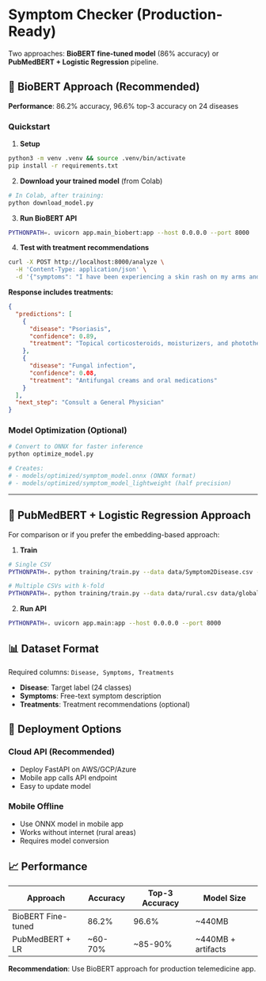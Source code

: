 # Symptom Checker (Production-Ready)

Two approaches: **BioBERT fine-tuned model** (86% accuracy) or **PubMedBERT + Logistic Regression** pipeline.

## 🚀 BioBERT Approach (Recommended)

**Performance**: 86.2% accuracy, 96.6% top-3 accuracy on 24 diseases

### Quickstart

1. **Setup**
```bash
python3 -m venv .venv && source .venv/bin/activate
pip install -r requirements.txt
```

2. **Download your trained model** (from Colab)
```bash
# In Colab, after training:
python download_model.py
```

3. **Run BioBERT API**
```bash
PYTHONPATH=. uvicorn app.main_biobert:app --host 0.0.0.0 --port 8000
```

4. **Test with treatment recommendations**
```bash
curl -X POST http://localhost:8000/analyze \
  -H 'Content-Type: application/json' \
  -d '{"symptoms": "I have been experiencing a skin rash on my arms and legs. It is red, itchy, and covered in dry, scaly patches.", "age": 35, "gender": "Female"}'
```

**Response includes treatments:**
```json
{
  "predictions": [
    {
      "disease": "Psoriasis", 
      "confidence": 0.89,
      "treatment": "Topical corticosteroids, moisturizers, and phototherapy"
    },
    {
      "disease": "Fungal infection", 
      "confidence": 0.08,
      "treatment": "Antifungal creams and oral medications"
    }
  ],
  "next_step": "Consult a General Physician"
}
```

### Model Optimization (Optional)

```bash
# Convert to ONNX for faster inference
python optimize_model.py

# Creates:
# - models/optimized/symptom_model.onnx (ONNX format)
# - models/optimized/symptom_model_lightweight (half precision)
```

---

## 🔧 PubMedBERT + Logistic Regression Approach

For comparison or if you prefer the embedding-based approach:

1. **Train**
```bash
# Single CSV
PYTHONPATH=. python training/train.py --data data/Symptom2Disease.csv --artifacts artifacts

# Multiple CSVs with k-fold
PYTHONPATH=. python training/train.py --data data/rural.csv data/global.csv --kfolds 5 --artifacts artifacts
```

2. **Run API**
```bash
PYTHONPATH=. uvicorn app.main:app --host 0.0.0.0 --port 8000
```

## 📊 Dataset Format

Required columns: `Disease, Symptoms, Treatments`
- **Disease**: Target label (24 classes)
- **Symptoms**: Free-text symptom description  
- **Treatments**: Treatment recommendations (optional)

## 🎯 Deployment Options

### Cloud API (Recommended)
- Deploy FastAPI on AWS/GCP/Azure
- Mobile app calls API endpoint
- Easy to update model

### Mobile Offline
- Use ONNX model in mobile app
- Works without internet (rural areas)
- Requires model conversion

## 📈 Performance

| Approach | Accuracy | Top-3 Accuracy | Model Size |
|----------|----------|----------------|------------|
| BioBERT Fine-tuned | 86.2% | 96.6% | ~440MB |
| PubMedBERT + LR | ~60-70% | ~85-90% | ~440MB + artifacts |

**Recommendation**: Use BioBERT approach for production telemedicine app.